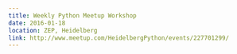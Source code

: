 ```yaml
---
title: Weekly Python Meetup Workshop
date: 2016-01-18
location: ZEP, Heidelberg
link: http://www.meetup.com/HeidelbergPython/events/227701299/
---
```

